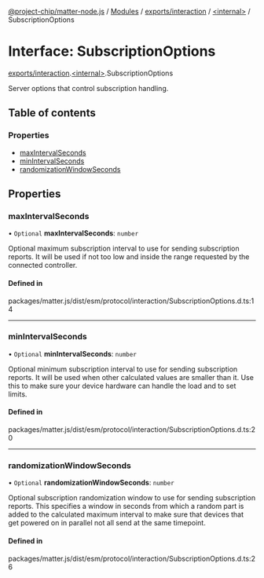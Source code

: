 [@project-chip/matter-node.js](../README.md) / [Modules](../modules.md) / [exports/interaction](../modules/exports_interaction.md) / [\<internal\>](../modules/exports_interaction._internal_.md) / SubscriptionOptions

# Interface: SubscriptionOptions

[exports/interaction](../modules/exports_interaction.md).[\<internal\>](../modules/exports_interaction._internal_.md).SubscriptionOptions

Server options that control subscription handling.

## Table of contents

### Properties

- [maxIntervalSeconds](exports_interaction._internal_.SubscriptionOptions-1.md#maxintervalseconds)
- [minIntervalSeconds](exports_interaction._internal_.SubscriptionOptions-1.md#minintervalseconds)
- [randomizationWindowSeconds](exports_interaction._internal_.SubscriptionOptions-1.md#randomizationwindowseconds)

## Properties

### maxIntervalSeconds

• `Optional` **maxIntervalSeconds**: `number`

Optional maximum subscription interval to use for sending subscription reports. It will be used if not too
low and inside the range requested by the connected controller.

#### Defined in

packages/matter.js/dist/esm/protocol/interaction/SubscriptionOptions.d.ts:14

___

### minIntervalSeconds

• `Optional` **minIntervalSeconds**: `number`

Optional minimum subscription interval to use for sending subscription reports. It will be used when other
calculated values are smaller than it. Use this to make sure your device hardware can handle the load and to
set limits.

#### Defined in

packages/matter.js/dist/esm/protocol/interaction/SubscriptionOptions.d.ts:20

___

### randomizationWindowSeconds

• `Optional` **randomizationWindowSeconds**: `number`

Optional subscription randomization window to use for sending subscription reports. This specifies a window
in seconds from which a random part is added to the calculated maximum interval to make sure that devices
that get powered on in parallel not all send at the same timepoint.

#### Defined in

packages/matter.js/dist/esm/protocol/interaction/SubscriptionOptions.d.ts:26
